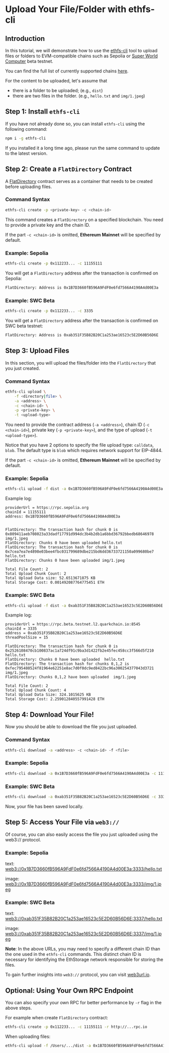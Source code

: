 # Upload Your File/Folder with ethfs-cli

## Introduction
In this tutorial, we will demonstrate how to use the [ethfs-cli](https://github.com/ethstorage/ethfs-cli/) tool to upload files or folders to EVM-compatible chains such as Sepolia or [Super World Computer](https://quarkchain.io) beta testnet.

You can find the full list of currently supported chains [here](https://github.com/ethstorage/ethfs-cli/?tab=readme-ov-file#supported-networks). 

For the content to be uploaded, let's assume that

* there is a folder to be uploaded; (e.g., `dist`)
* there are two files in the folder. (e.g., `hello.txt` and `img/1.jpeg`)

## Step 1: Install `ethfs-cli`

If you have not already done so, you can install `ethfs-cli` using the following command:

```bash
npm i -g ethfs-cli
```
If you installed it a long time ago, please run the same command to update to the latest version.

## Step 2: Create a `FlatDirectory` Contract

A [FlatDirectory](https://docs.web3url.io/advanced-topics/flatdirectory) contract serves as a container that needs to be created before uploading files. 

### Command Syntax

```bash
ethfs-cli create -p <private-key> -c <chain-id>
```
This command creates a `FlatDirectory` on a specified blockchain. You need to provide a private key and the chain ID. 

If the part `-c <chain-id>` is omitted, **Ethereum Mainnet** will be specified by default.

### Example: Sepolia

```bash
ethfs-cli create -p 0x112233... -c 11155111
```

You will get a `FlatDirectory` address after the transaction is confirmed on Sepolia:

```bash
FlatDirectory: Address is 0x1B7D3660fB596A9FdF0e6fd7566A4190A4d00E3a
```

### Example: SWC Beta

```bash
ethfs-cli create -p 0x112233... -c 3335
```

You will get a `FlatDirectory` address after the transaction is confirmed on SWC beta testnet:

```bash
FlatDirectory: Address is 0xab351F35B82B20C1a253ae16523c5E2D60B56D6E
```

## Step 3: Upload Files

In this section, you will upload the files/folder into the `FlatDirectory` that you just created.

### Command Syntax

```bash
ethfs-cli upload \
    -f <directory|file> \
    -a <address> \
    -c <chain-id> \
    -p <private-key> \
    -t <upload-type>
```
You need to provide the contract address (`-a <address>`), chain ID (`-c <chain-id>`), private key (`-p <private-key>`), and the type of upload (`-t <upload-type>`).

Notice that you have 2 options to specify the file upload type: `calldata`, `blob`.  The default type is `blob` which requires network support for EIP-4844.

If the part `-c <chain-id>` is omitted, **Ethereum Mainnet** will be specified by default.

### Example: Sepolia

```bash
ethfs-cli upload -f dist -a 0x1B7D3660fB596A9FdF0e6fd7566A4190A4d00E3a -c 11155111 -p 0x112233... -t blob
```
Example log:
```log
providerUrl = https://rpc.sepolia.org
chainId = 11155111
address: 0x1B7D3660fB596A9FdF0e6fd7566A4190A4d00E3a


FlatDirectory: The transaction hash for chunk 0 is 0x809411aeb708023a33dadf17791d994dc3b4b2db1a6bbd36792bbedb68646978 img/1.jpeg
FlatDirectory: Chunks 0 have been uploaded hello.txt
FlatDirectory: The transaction hash for chunk 0 is 0x7cea7ea7e4898e03bee4fbc031799689dbe215bd6dd36733721150a099680be7 hello.txt
FlatDirectory: Chunks 0 have been uploaded img/1.jpeg

Total File Count: 2
Total Upload Chunk Count: 2
Total Upload Data size: 52.6513671875 KB
Total Storage Cost: 0.001492087764775451 ETH
```

### Example: SWC Beta

```bash
ethfs-cli upload -f dist -a 0xab351F35B82B20C1a253ae16523c5E2D60B56D6E -c 3335 -p 0x112233...
```
Example log:
```log
providerUrl = https://rpc.beta.testnet.l2.quarkchain.io:8545
chainId = 3335
address = 0xab351F35B82B20C1a253ae16523c5E2D60B56D6E 
threadPoolSize = 15 

FlatDirectory: The transaction hash for chunk 0 is 0x2526108470cb100837ac1a724df91c9ba3d1422fb2e45fec458cc3f566d5f210  hello.txt
FlatDirectory: Chunks 0 have been uploaded  hello.txt
FlatDirectory: The transaction hash for chunks 0,1,2 is 0xfec795480524f81964e62251e8ac7d0f0dc9ed8422bc96a300254377043d3721  img/1.jpeg
FlatDirectory: Chunks 0,1,2 have been uploaded  img/1.jpeg

Total File Count: 2
Total Upload Chunk Count: 4
Total Upload Data Size: 324.1015625 KB
Total Storage Cost: 2.259012840557991428 ETH
```
## Step 4: Download Your File!

Now you should be able to download the file you just uploaded.

### Command Syntax

```bash
ethfs-cli download -a <address> -c <chain-id> -f <file>
```

### Example: Sepolia

```bash
ethfs-cli download -a 0x1B7D3660fB596A9FdF0e6fd7566A4190A4d00E3a -c 11155111 -f img/1.jpeg
```

### Example: SWC Beta

```bash
ethfs-cli download -a 0xab351F35B82B20C1a253ae16523c5E2D60B56D6E -c 3335 -f img/1.jpeg
```

Now, your file has been saved locally.

## Step 5: Access Your File via `web3://` 

Of course, you can also easily access the file you just uploaded using the web3:// protocol. 

### Example: Sepolia

text:
[web3://0x1B7D3660fB596A9FdF0e6fd7566A4190A4d00E3a:3333/hello.txt](https://0x1B7D3660fB596A9FdF0e6fd7566A4190A4d00E3a.3333.w3link.io/hello.txt)

image:
[web3://0x1B7D3660fB596A9FdF0e6fd7566A4190A4d00E3a:3333/img/1.jpeg](https://0x1B7D3660fB596A9FdF0e6fd7566A4190A4d00E3a.3333.w3link.io/img/1.jpeg)

### Example: SWC Beta

text:
[web3://0xab351F35B82B20C1a253ae16523c5E2D60B56D6E:3337/hello.txt](https://0xab351F35B82B20C1a253ae16523c5E2D60B56D6E.3337.w3link.io/hello.txt)

image:
[web3://0xab351F35B82B20C1a253ae16523c5E2D60B56D6E:3337/img/1.jpeg](https://0xab351F35B82B20C1a253ae16523c5E2D60B56D6E.3337.w3link.io/img/1.jpeg)

**Note**: In the above URLs, you may need to specify a different chain ID than the one used in the `ethfs-cli` commands. This distinct chain ID is necessary for identifying the EthStorage network responsible for storing the files.

To gain further insights into `web3://` protocol, you can visit [web3url.io](https://web3url.io).

## Optional: Using Your Own RPC Endpoint

You can also specify your own RPC for better performance by `-r` flag in the above steps. 

For example when create `FlatDirectory` contract:

```bash
ethfs-cli create -p 0x112233... -c 11155111 -r http://...rpc.io
```

When uploading files:

```bash
ethfs-cli upload -f /Users/.../dist -a 0x1B7D3660fB596A9FdF0e6fd7566A4190A4d00E3a -c 11155111 -p 0x112233... -r https://...rpc.io
```
